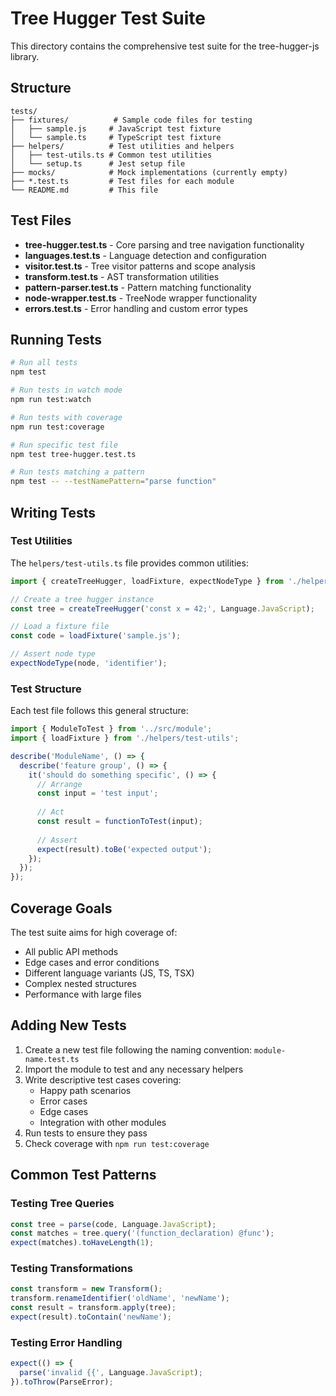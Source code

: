 # Tree Hugger Test Suite

This directory contains the comprehensive test suite for the tree-hugger-js library.

## Structure

```
tests/
├── fixtures/          # Sample code files for testing
│   ├── sample.js     # JavaScript test fixture
│   └── sample.ts     # TypeScript test fixture
├── helpers/          # Test utilities and helpers
│   ├── test-utils.ts # Common test utilities
│   └── setup.ts      # Jest setup file
├── mocks/            # Mock implementations (currently empty)
├── *.test.ts         # Test files for each module
└── README.md         # This file
```

## Test Files

- **tree-hugger.test.ts** - Core parsing and tree navigation functionality
- **languages.test.ts** - Language detection and configuration
- **visitor.test.ts** - Tree visitor patterns and scope analysis
- **transform.test.ts** - AST transformation utilities
- **pattern-parser.test.ts** - Pattern matching functionality
- **node-wrapper.test.ts** - TreeNode wrapper functionality
- **errors.test.ts** - Error handling and custom error types

## Running Tests

```bash
# Run all tests
npm test

# Run tests in watch mode
npm run test:watch

# Run tests with coverage
npm run test:coverage

# Run specific test file
npm test tree-hugger.test.ts

# Run tests matching a pattern
npm test -- --testNamePattern="parse function"
```

## Writing Tests

### Test Utilities

The `helpers/test-utils.ts` file provides common utilities:

```typescript
import { createTreeHugger, loadFixture, expectNodeType } from './helpers/test-utils';

// Create a tree hugger instance
const tree = createTreeHugger('const x = 42;', Language.JavaScript);

// Load a fixture file
const code = loadFixture('sample.js');

// Assert node type
expectNodeType(node, 'identifier');
```

### Test Structure

Each test file follows this general structure:

```typescript
import { ModuleToTest } from '../src/module';
import { loadFixture } from './helpers/test-utils';

describe('ModuleName', () => {
  describe('feature group', () => {
    it('should do something specific', () => {
      // Arrange
      const input = 'test input';
      
      // Act
      const result = functionToTest(input);
      
      // Assert
      expect(result).toBe('expected output');
    });
  });
});
```

## Coverage Goals

The test suite aims for high coverage of:
- All public API methods
- Edge cases and error conditions
- Different language variants (JS, TS, TSX)
- Complex nested structures
- Performance with large files

## Adding New Tests

1. Create a new test file following the naming convention: `module-name.test.ts`
2. Import the module to test and any necessary helpers
3. Write descriptive test cases covering:
   - Happy path scenarios
   - Error cases
   - Edge cases
   - Integration with other modules
4. Run tests to ensure they pass
5. Check coverage with `npm run test:coverage`

## Common Test Patterns

### Testing Tree Queries
```typescript
const tree = parse(code, Language.JavaScript);
const matches = tree.query('(function_declaration) @func');
expect(matches).toHaveLength(1);
```

### Testing Transformations
```typescript
const transform = new Transform();
transform.renameIdentifier('oldName', 'newName');
const result = transform.apply(tree);
expect(result).toContain('newName');
```

### Testing Error Handling
```typescript
expect(() => {
  parse('invalid {{', Language.JavaScript);
}).toThrow(ParseError);
```